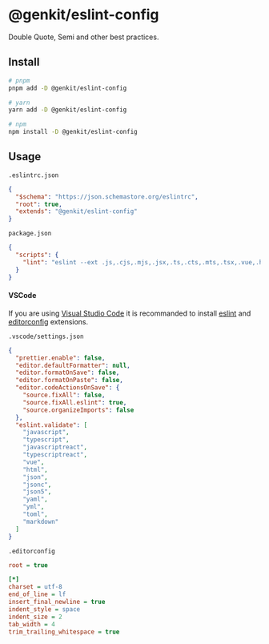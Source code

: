 # @genkit/eslint-config

Double Quote, Semi and other best practices.

## Install

```bash
# pnpm
pnpm add -D @genkit/eslint-config

# yarn
yarn add -D @genkit/eslint-config

# npm
npm install -D @genkit/eslint-config
```

## Usage

`.eslintrc.json`
```json
{
  "$schema": "https://json.schemastore.org/eslintrc",
  "root": true,
  "extends": "@genkit/eslint-config"
}
```

`package.json`
```json
{
  "scripts": {
    "lint": "eslint --ext .js,.cjs,.mjs,.jsx,.ts,.cts,.mts,.tsx,.vue,.html,.json,.jsonc,.json5,.yml,.yaml,.toml ."
  }
}
```

#### VSCode
If you are using [Visual Studio Code](https://code.visualstudio.com/) it is recommanded to install [eslint](https://marketplace.visualstudio.com/items?itemName=dbaeumer.vscode-eslint) and [editorconfig](https://marketplace.visualstudio.com/items?itemName=editorconfig.editorconfig) extensions.

`.vscode/settings.json`
```json
{
  "prettier.enable": false,
  "editor.defaultFormatter": null,
  "editor.formatOnSave": false,
  "editor.formatOnPaste": false,
  "editor.codeActionsOnSave": {
    "source.fixAll": false,
    "source.fixAll.eslint": true,
    "source.organizeImports": false
  },
  "eslint.validate": [
    "javascript",
    "typescript",
    "javascriptreact",
    "typescriptreact",
    "vue",
    "html",
    "json",
    "jsonc",
    "json5",
    "yaml",
    "yml",
    "toml",
    "markdown"
  ]
}
```

`.editorconfig`
```ini
root = true

[*]
charset = utf-8
end_of_line = lf
insert_final_newline = true
indent_style = space
indent_size = 2
tab_width = 4
trim_trailing_whitespace = true
```
